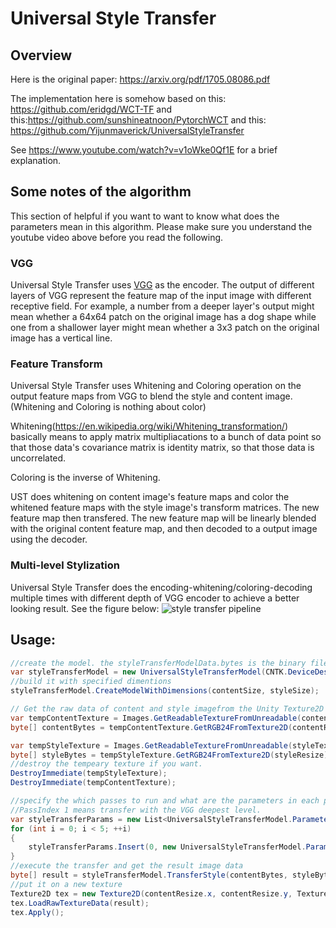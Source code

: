 # Universal Style Transfer

## Overview
Here is the original paper: https://arxiv.org/pdf/1705.08086.pdf

The implementation here is somehow based on this: https://github.com/eridgd/WCT-TF and this:https://github.com/sunshineatnoon/PytorchWCT and this: https://github.com/Yijunmaverick/UniversalStyleTransfer

See https://www.youtube.com/watch?v=v1oWke0Qf1E for a brief explanation.

## Some notes of the algorithm
This section of helpful if you want to want to know what does the parameters mean in this algorithm. Please make sure you understand the youtube video above before you read the following.
### VGG
Universal Style Transfer uses [VGG](https://gist.github.com/ksimonyan/3785162f95cd2d5fee77) as the encoder. The output of different layers of VGG represent the feature map of the input image with different receptive field. For example, a number from a deeper layer's output might mean whether a 64x64 patch on the original image has a dog shape while one from a shallower layer might mean whether a 3x3 patch on the original image has a vertical line.
### Feature Transform
Universal Style Transfer uses Whitening and Coloring operation on the output feature maps from VGG to blend the style and content image. (Whitening and Coloring is nothing about color)

Whitening(https://en.wikipedia.org/wiki/Whitening_transformation/) basically means to apply matrix multipliacations to a bunch of data point so that those data's covariance matrix is identity matrix, so that those data is uncorrelated.

Coloring is the inverse of Whitening. 

UST does whitening on content image's feature maps and color the whitened feature maps with the style image's transform matrices. The new feature map then transfered. The new feature map will be linearly blended with the original content feature map, and then decoded to a output image using the decoder.
### Multi-level Stylization
Universal Style Transfer does the encoding-whitening/coloring-decoding multiple times with different depth of VGG encoder to achieve a better looking result. See the figure below:
![style transfer pipeline](https://github.com/tcmxx/CNTKUnityTools/blob/master/Docs/Images/UST-pipeline.png)

## Usage:
```csharp
//create the model. the styleTransferModelData.bytes is the binary files provided that contains all needed pretrained data of the network.
var styleTransferModel = new UniversalStyleTransferModel(CNTK.DeviceDescriptor.GPUDevice(0), styleTransferModelData.bytes);
//build it with specified dimentions
styleTransferModel.CreateModelWithDimensions(contentSize, styleSize);

// Get the raw data of content and style imagefrom the Unity Texture2D object using helper functions.
var tempContentTexture = Images.GetReadableTextureFromUnreadable(contentTexture);
byte[] contentBytes = tempContentTexture.GetRGB24FromTexture2D(contentResize);

var tempStyleTexture = Images.GetReadableTextureFromUnreadable(styleTexture);
byte[] styleBytes = tempStyleTexture.GetRGB24FromTexture2D(styleResize);
//destroy the tempeary texture if you want.
DestroyImmediate(tempStyleTexture);
DestroyImmediate(tempContentTexture);

//specify the which passes to run and what are the parameters in each pass
//PassIndex 1 means transfer with the VGG deepest level.
var styleTransferParams = new List<UniversalStyleTransferModel.ParameterSet>();
for (int i = 0; i < 5; ++i)
{
	styleTransferParams.Insert(0, new UniversalStyleTransferModel.ParameterSet((UniversalStyleTransferModel.PassIndex)i));
}
//execute the transfer and get the result image data
byte[] result = styleTransferModel.TransferStyle(contentBytes, styleBytes, styleTransferParams.ToArray());
//put it on a new texture
Texture2D tex = new Texture2D(contentResize.x, contentResize.y, TextureFormat.RGB24, false);
tex.LoadRawTextureData(result);
tex.Apply();
```

